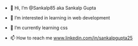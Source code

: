 - 👋 Hi, I’m @Sankalp85 aka Sankalp Gupta 
- 👀 I’m interested in learning in web development
- 🌱 I’m currently learning css

- 📫 How to reach me www.linkedin.com/in/sankalpgupta25

<!---
Sankalp85/Sankalp85 is a ✨ special ✨ repository because its `README.md` (this file) appears on your GitHub profile.
You can click the Preview link to take a look at your changes.
--->
